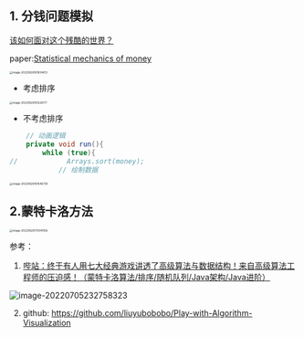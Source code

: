 ## 1. 分钱问题模拟

[该如何面对这个残酷的世界？ ](https://www.sohu.com/a/159059809_167388)

paper:[Statistical mechanics of money](http://physics.umd.edu/~yakovenk/papers/EPJB-17-723-2000.pdf)

<img src="../../../Library/Application Support/typora-user-images/image-20220626161834613.png" alt="image-20220626161834613" style="zoom:33%;" />

- 考虑排序

<img src="https://tva1.sinaimg.cn/large/e6c9d24egy1h3lpq4ju0lj210f0u0td4.jpg" alt="image-20220626161226177" style="zoom:33%;" />

- 不考虑排序

~~~java
    // 动画逻辑
    private void run(){
        while (true){
//            Arrays.sort(money);
            // 绘制数据
~~~

<img src="https://tva1.sinaimg.cn/large/e6c9d24egy1h3lptkizywj216c0u0teq.jpg" alt="image-20220626161546739" style="zoom:33%;" />



## 2.蒙特卡洛方法

<img src="https://tva1.sinaimg.cn/large/e6c9d24egy1h3lr7cma8gj20uh0u0jtx.jpg" alt="image-20220626170341056" style="zoom:33%;" />







参考：

1. [哔站：终于有人用七大经典游戏讲透了高级算法与数据结构！来自高级算法工程师的压迫感！（蒙特卡洛算法/排序/随机队列/Java架构/Java进阶）](https://www.bilibili.com/video/BV1cS4y1v7rc?p=18&spm_id_from=pageDriver&vd_source=abeb4ad4122e4eff23d97059cf088ab4)

![image-20220705232758323](https://tva1.sinaimg.cn/large/e6c9d24egy1h3wgvznotoj21wc0r8agp.jpg)


2. github: https://github.com/liuyubobobo/Play-with-Algorithm-Visualization
